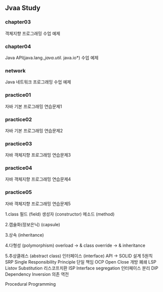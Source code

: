 ## Jvaa Study

### chapter03
객체지향 프로그래밍 수업 예제

### chapter04
Java API(java.lang.*,java.util.* java.io*) 수업 예제

### network
Java 네트워크 프로그래밍 수업 예제

### practice01
자바 기본 프로그래밍 연습문제1

### practice02
자바 기본 프로그래밍 연습문제2

### practice03
자바 객체지향 프로그래밍 연습문제3

### practice04
자바 객체지향 프로그래밍 연습문제4

### practice05
자바 객체지향 프로그래밍 연습문제5

1.class
  필드 (field)
  생성자 (constructor)
  메소드 (method)

2.캡슐화(정보은닉) (capsule)

3.상속 (inheritance)

4.다형성 (polymorphism)
  overload -> & class
  override -> & inheritance

5.추상클래스 (abstract class)
  인터페이스 (interface)
  API -> SOLID 설계 5원칙
  SRP Single Responsibility Principle 단일 책임
  OCP Open Close 개방 폐쇄 
  LSP Listov Substitution 리스코프치환
  ISP Interface segregation 인터페이스 분리
  DIP Dependency Inversion 의존 역전
  
Procedural Programming
